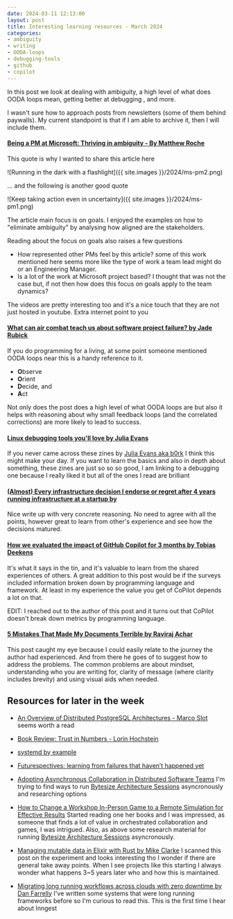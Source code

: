 ```yaml
---
date: 2024-03-11 12:13:00
layout: post
title: Interesting learning resources - March 2024 
categories:
- ambiguity
- writing
- OODA-loops
- debugging-tools
- github
- copilot
---
```


In this post we look at dealing with ambiguity, a high level of what does OODA loops mean, getting better at debugging , and more.

I wasn't sure how to approach posts from newsletters (some of them behind paywalls). My current standpoint is that if I am able to archive it, then I will include them.


#### [Being a PM at Microsoft: Thriving in ambiguity -  By Matthew Roche](https://web.archive.org/web/20240212173446/https%3A%2F%2Fssbipolar.com%2F2024%2F01%2F29%2Fbeing-a-pm-at-microsoft-thriving-in-ambiguity%2F)

This quote is why I wanted to share this article here

![Running in the dark with a flashlight]({{ site.images }}/2024/ms-pm2.png)

... and the following is another good quote

![Keep taking action even in uncertainty]({{ site.images }}/2024/ms-pm1.png)

The article main focus is on goals. I enjoyed the examples on how to "eliminate ambiguity" by analysing how aligned are the stakeholders. 

Reading about the focus on goals also raises a few questions

* How represented other PMs feel by this article? some of this work mentioned here seems more like the type of work a team lead might do or an Engineering Manager. 
* Is a lot of the work at Microsoft project based? I thought that was not the case but, if not then how does this focus on goals apply to the team dynamics?

The videos are pretty interesting too and it's a nice touch that they are not just hosted in youtube. Extra internet point to you



#### [What can air combat teach us about software project failure? by Jade Rubick](https://web.archive.org/web/20240214143333/https://www.rubick.com/engineering-leaders-should-obsess-over-feedback-loops/)

If you do programming for a living,  at some point someone mentioned OODA loops near this is a handy reference to it.

* **O**bserve
* **O**rient
* **D**ecide, and
* **A**ct

Not only does the post does a high level of what OODA loops are but also it helps with reasoning about why small feedback loops (and the correlated corrections) are more likely to lead to success.



#### [Linux debugging tools you'll love by Julia Evans](https://wizardzines.com/zines/debugging/) 

If you never came across these zines by [Julia Evans aka b0rk](https://social.jvns.ca/@b0rk) I think this might make your day. If you want to learn the basics and also in depth about something, these zines are just so so so good, I am linking to a debugging one because I really liked it but all of the ones I read are brilliant



#### [(Almost) Every infrastructure decision I endorse or regret after 4 years running infrastructure at a startup by ](https://web.archive.org/web/20240311172850/https://cep.dev/posts/every-infrastructure-decision-i-endorse-or-regret-after-4-years-running-infrastructure-at-a-startup/)

Nice write up with very concrete reasoning. No need to agree with all the points, however great to learn from other's experience and see how the decisions matured.


#### [How we evaluated the impact of GitHub Copilot for 3 months by Tobias Deekens](https://web.archive.org/web/20240311171701/https://commercetools.com/blog/how-we-evaluated-the-impact-of-github-copilot-for-3-months) 

It's what it says in the tin, and it's valuable to learn from the shared experiences of others.
A great addition to this post would be if the surveys included information broken down by programming language and framework. At least in my experience the value you get of CoPilot depends a lot on that.

EDIT: I reached out to the author of this post and it turns out that CoPilot doesn't break down metrics by programming language. 

#### [5 Mistakes That Made My Documents Terrible by Raviraj Achar](https://web.archive.org/web/20240227103008/https://newsletter.techleadmentor.com/p/5-mistakes-that-made-my-documents?r=z1gf1)

This post caught my eye because I could easily relate to the journey the author had experienced. And from there he goes of to suggest how to address the problems. 
The common problems are about mindset, understanding who you are writing for, clarity of message (where clarity includes brevity) and using visual aids when needed.  
 

## Resources for later in the week

* [An Overview of Distributed PostgreSQL Architectures - Marco Slot](https://www.crunchydata.com/blog/an-overview-of-distributed-postgresql-architectures) seems worth a read

* [Book Review: Trust in Numbers - Lorin Hochstein](https://surfingcomplexity.blog/2024/02/11/book-review-trust-in-numbers/)

* [systemd by example](https://seb.jambor.dev/posts/systemd-by-example-part-1-minimization/)

* [Futurespectives: learning from failures that haven’t happened yet](https://neil-vass.com/futurespectives-learning-from-failures-that-havent-happened-yet/)


* [Adopting Asynchronous Collaboration in Distributed Software Teams](https://www.infoq.com/articles/asynchronous-collaboration-software-teams/) I'm trying to find ways to run [Bytesize Architecture Sessions](https://bytesizearchitecturesessions.com/) asyncronously and researching options

* [How to Change a Workshop In-Person Game to a Remote Simulation for Effective Results](https://web.archive.org/web/20240212174241/https://www.jrothman.com/mpd/2024/02/how-to-change-a-workshop-in-person-game-to-a-remote-simulation-for-effective-results/)  Started reading one her books and I was impressed, as someone that finds a lot of value in orchestrated collaboration and games, I was intrigued. Also, as above some research material for running [Bytesize Architecture Sessions](https://bytesizearchitecturesessions.com/) asyncronously.

* [Managing mutable data in Elixir with Rust by Mike Clarke](https://web.archive.org/web/20240311165806/https://www.lambdafunctions.com/articles/elixir-and-rust) I scanned this post on the experiment and looks interesting tho I wonder if there are general take away points. When I see projects like this starting I always wonder what happens 3~5 years later who and how this is maintained. 

* [Migrating long running workflows across clouds with zero downtime by Dan Farrelly](https://web.archive.org/web/20240311173324/https://www.inngest.com/blog/migrating-across-clouds-with-zero-downtime) I've written some systems that were long running frameworks before so I'm curious to read this. This is the first time I hear about Inngest 